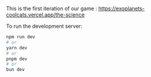 This is the first iteration of our game :
https://exoplanets-coolcats.vercel.app/the-science

To run the development server:

```bash
npm run dev
# or
yarn dev
# or
pnpm dev
# or
bun dev
```


